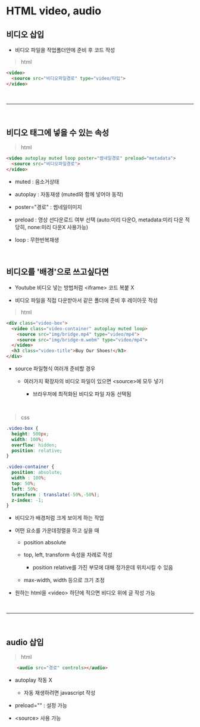 # HTML video, audio
비디오 삽입
---
- 비디오 파일을 작업폴더안에 준비 후 코드 작성

> html
```html
<video>
  <source src="비디오파일경로" type="video/타입">
</video>
```


<br>

---

<br>

비디오 태그에 넣을 수 있는 속성
--

> html 
```html
<video autoplay muted loop poster="썸네일경로" preload="metadata">
  <source src="비디오파일경로">
</video>
```
- muted : 음소거상태

- autoplay : 자동재생 (muted와 함께 넣어야 동작)

- poster="경로" : 썸네일이미지

- preload : 영상 선다운로드 여부 선택 (auto:미리 다운O, metadata:미리 다운 적당히, none:미리 다운X 사용가능)

- loop : 무한반복재생


<br>

비디오를 '배경'으로 쓰고싶다면 
---
- Youtube 비디오 넣는 방법처럼 \<iframe> 코드 복붙 X

- 비디오 파일을 직접 다운받아서 같은 폴더에 준비 후 레이아웃 작성

> html
```html
<div class="video-box">
  <video class="video-container" autoplay muted loop>
    <source src="img/bridge.mp4" type="video/mp4">
    <source src="img/bridge-m.webm" type="video/mp4">
  </video>
  <h3 class="video-title">Buy Our Shoes!</h3>
</div>
``` 
- source 파일형식 여러개 준비할 경우 

    - 여러가지 확장자의 비디오 파일이 있으면 \<source>에 모두 넣기

        - 브라우저에 최적화된 비디오 파일 자동 선택됨

<br>

> css
```css
.video-box {
  height: 500px;
  width: 100%;
  overflow: hidden;
  position: relative;
}

.video-container {
  position: absolute;
  width : 100%;
  top: 50%;
  left: 50%;
  transform : translate(-50%,-50%);
  z-index: -1;
}
```
- 비디오가 배경처럼 크게 보이게 하는 작업

- 어떤 요소를 가운데정렬을 하고 싶을 때

    - position absolute
    
    - top, left, transform 속성을 차례로 작성

        - position relative를 가진 부모에 대해 정가운데 위치시킬 수 있음

    - max-width, width 등으로 크기 조정

- 원하는 html을 \<video> 하단에 적으면 비디오 위에 글 작성 가능

 
<br>

---

<br>
 
audio 삽입
---
> html
```html
    <audio src="경로" controls></audio>
```
- autoplay 작동 X

  - 자동 재생하려면 javascript 작성

- preload="" : 설정 가능

- \<source> 사용 가능

<br>